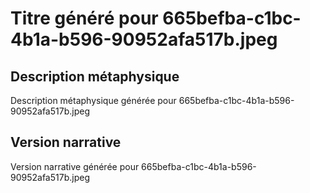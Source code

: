 # Titre généré pour 665befba-c1bc-4b1a-b596-90952afa517b.jpeg

## Description métaphysique
Description métaphysique générée pour 665befba-c1bc-4b1a-b596-90952afa517b.jpeg

## Version narrative
Version narrative générée pour 665befba-c1bc-4b1a-b596-90952afa517b.jpeg
